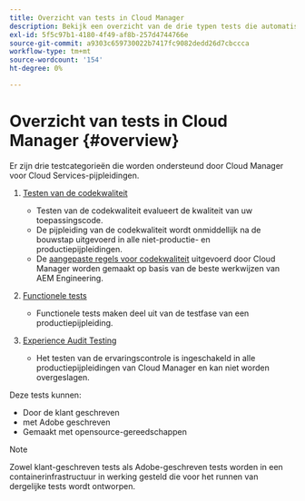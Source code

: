 ```yaml
---
title: Overzicht van tests in Cloud Manager
description: Bekijk een overzicht van de drie typen tests die automatisch worden uitgevoerd in Cloud Manager om de kwaliteit van uw aangepaste code te garanderen.
exl-id: 5f5c97b1-4180-4f49-af8b-257d4744766e
source-git-commit: a9303c659730022b7417fc9082dedd26d7cbccca
workflow-type: tm+mt
source-wordcount: '154'
ht-degree: 0%

---
```



# Overzicht van tests in Cloud Manager {#overview}

Er zijn drie testcategorieën die worden ondersteund door Cloud Manager voor Cloud Services-pijpleidingen.

1. [Testen van de codekwaliteit](/help/implementing/cloud-manager/code-quality-testing.md)

   * Testen van de codekwaliteit evalueert de kwaliteit van uw toepassingscode.
   * De pijpleiding van de codekwaliteit wordt onmiddellijk na de bouwstap uitgevoerd in alle niet-productie- en productiepijpleidingen.
   * De [aangepaste regels voor codekwaliteit](/help/implementing/cloud-manager/custom-code-quality-rules.md) uitgevoerd door Cloud Manager worden gemaakt op basis van de beste werkwijzen van AEM Engineering.

1. [Functionele tests](/help/implementing/cloud-manager/functional-testing.md)

   * Functionele tests maken deel uit van de testfase van een productiepijpleiding.

1. [Experience Audit Testing](/help/implementing/cloud-manager/experience-audit-testing.md)

   * Het testen van de ervaringscontrole is ingeschakeld in alle productiepijpleidingen van Cloud Manager en kan niet worden overgeslagen.

Deze tests kunnen:

* Door de klant geschreven
* met Adobe geschreven
* Gemaakt met opensource-gereedschappen

>[!NOTE]
>
> Zowel klant-geschreven tests als Adobe-geschreven tests worden in een containerinfrastructuur in werking gesteld die voor het runnen van dergelijke tests wordt ontworpen.
